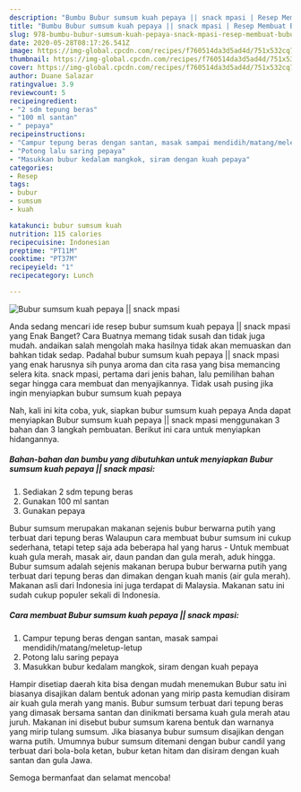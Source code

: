 ```yaml
---
description: "Bumbu Bubur sumsum kuah pepaya || snack mpasi | Resep Membuat Bubur sumsum kuah pepaya || snack mpasi Yang Mudah Dan Praktis"
title: "Bumbu Bubur sumsum kuah pepaya || snack mpasi | Resep Membuat Bubur sumsum kuah pepaya || snack mpasi Yang Mudah Dan Praktis"
slug: 978-bumbu-bubur-sumsum-kuah-pepaya-snack-mpasi-resep-membuat-bubur-sumsum-kuah-pepaya-snack-mpasi-yang-mudah-dan-praktis
date: 2020-05-28T08:17:26.541Z
image: https://img-global.cpcdn.com/recipes/f760514da3d5ad4d/751x532cq70/bubur-sumsum-kuah-pepaya-snack-mpasi-foto-resep-utama.jpg
thumbnail: https://img-global.cpcdn.com/recipes/f760514da3d5ad4d/751x532cq70/bubur-sumsum-kuah-pepaya-snack-mpasi-foto-resep-utama.jpg
cover: https://img-global.cpcdn.com/recipes/f760514da3d5ad4d/751x532cq70/bubur-sumsum-kuah-pepaya-snack-mpasi-foto-resep-utama.jpg
author: Duane Salazar
ratingvalue: 3.9
reviewcount: 5
recipeingredient:
- "2 sdm tepung beras"
- "100 ml santan"
- " pepaya"
recipeinstructions:
- "Campur tepung beras dengan santan, masak sampai mendidih/matang/meletup-letup"
- "Potong lalu saring pepaya"
- "Masukkan bubur kedalam mangkok, siram dengan kuah pepaya"
categories:
- Resep
tags:
- bubur
- sumsum
- kuah

katakunci: bubur sumsum kuah 
nutrition: 115 calories
recipecuisine: Indonesian
preptime: "PT11M"
cooktime: "PT37M"
recipeyield: "1"
recipecategory: Lunch

---
```



![Bubur sumsum kuah pepaya || snack mpasi](https://img-global.cpcdn.com/recipes/f760514da3d5ad4d/751x532cq70/bubur-sumsum-kuah-pepaya-snack-mpasi-foto-resep-utama.jpg)

Anda sedang mencari ide resep bubur sumsum kuah pepaya || snack mpasi yang Enak Banget? Cara Buatnya memang tidak susah dan tidak juga mudah. andaikan salah mengolah maka hasilnya tidak akan memuaskan dan bahkan tidak sedap. Padahal bubur sumsum kuah pepaya || snack mpasi yang enak harusnya sih punya aroma dan cita rasa yang bisa memancing selera kita.
 snack mpasi, pertama dari jenis bahan, lalu pemilihan bahan segar hingga cara membuat dan menyajikannya. Tidak usah pusing jika ingin menyiapkan bubur sumsum kuah pepaya 

Nah, kali ini kita coba, yuk, siapkan bubur sumsum kuah pepaya  Anda dapat menyiapkan Bubur sumsum kuah pepaya || snack mpasi menggunakan 3 bahan dan 3 langkah pembuatan. Berikut ini cara untuk menyiapkan hidangannya.

<!--inarticleads1-->

##### Bahan-bahan dan bumbu yang dibutuhkan untuk menyiapkan Bubur sumsum kuah pepaya || snack mpasi:

1. Sediakan 2 sdm tepung beras
1. Gunakan 100 ml santan
1. Gunakan  pepaya


Bubur sumsum merupakan makanan sejenis bubur berwarna putih yang terbuat dari tepung beras Walaupun cara membuat bubur sumsum ini cukup sederhana, tetapi tetep saja ada beberapa hal yang harus - Untuk membuat kuah gula merah, masak air, daun pandan dan gula merah, aduk hingga. Bubur sumsum adalah sejenis makanan berupa bubur berwarna putih yang terbuat dari tepung beras dan dimakan dengan kuah manis (air gula merah). Makanan asli dari Indonesia ini juga terdapat di Malaysia. Makanan satu ini sudah cukup populer sekali di Indonesia. 

<!--inarticleads2-->

##### Cara membuat Bubur sumsum kuah pepaya || snack mpasi:

1. Campur tepung beras dengan santan, masak sampai mendidih/matang/meletup-letup
1. Potong lalu saring pepaya
1. Masukkan bubur kedalam mangkok, siram dengan kuah pepaya


Hampir disetiap daerah kita bisa dengan mudah menemukan Bubur satu ini biasanya disajikan dalam bentuk adonan yang mirip pasta kemudian disiram air kuah gula merah yang manis. Bubur sumsum terbuat dari tepung beras yang dimasak bersama santan dan dinikmati bersama kuah gula merah atau juruh. Makanan ini disebut bubur sumsum karena bentuk dan warnanya yang mirip tulang sumsum. Jika biasanya bubur sumsum disajikan dengan warna putih. Umumnya bubur sumsum ditemani dengan bubur candil yang terbuat dari bola-bola ketan, bubur ketan hitam dan disiram dengan kuah santan dan gula Jawa. 

 Semoga bermanfaat dan selamat mencoba!
